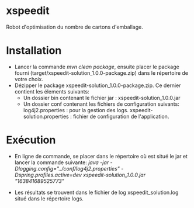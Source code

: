 # xspeedit

Robot d'optimisation du nombre de cartons d'emballage.

# Installation

- Lancer la commande *mvn clean package*, ensuite placer le package fourni (target/xspeedit-solution_1.0.0-package.zip) dans le répertoire de votre choix.
- Dézipper le package xspeedit-solution_1.0.0-package.zip. Ce dernier contient les élements suivants:
  - Un dossier bin contenant le fichier jar : xspeedit-solution_1.0.0.jar
  - Un dossier conf contenant les fichiers de configuration suivants: 
      log4j2.properties : pour la gestion des logs.
      xspeedit-solution.properties : fichier de configuration de l'application.
      
# Exécution

- En ligne de commande, se placer dans le répertoire où est situé le jar et lancer la commande suivante:
*java -jar -Dlogging.config="../conf/log4j2.properties" -Dspring.profiles.active=dev xspeedit-solution_1.0.0.jar "163841689525773"*

- Les résultats se trouvent dans le fichier de log xspeedit_solution.log situé dans le répertoire logs.
